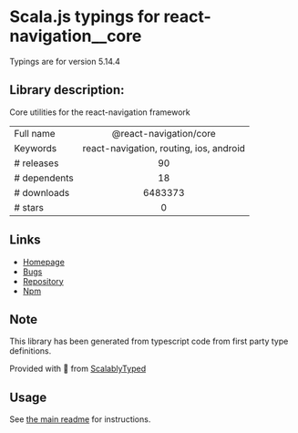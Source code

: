 
# Scala.js typings for react-navigation__core

Typings are for version 5.14.4

## Library description:
Core utilities for the react-navigation framework

|                    |                 |
| ------------------ | :-------------: |
| Full name          | @react-navigation/core |
| Keywords           | react-navigation, routing, ios, android |
| # releases         | 90 |
| # dependents       | 18 |
| # downloads        | 6483373 |
| # stars            | 0 |

## Links
- [Homepage](https://github.com/react-navigation/react-navigation-core#readme)
- [Bugs](https://github.com/react-navigation/react-navigation-core/issues)
- [Repository](https://github.com/react-navigation/react-navigation-core)
- [Npm](https://www.npmjs.com/package/%40react-navigation%2Fcore)
    


## Note
This library has been generated from typescript code from first party type definitions.

Provided with :purple_heart: from [ScalablyTyped](https://github.com/oyvindberg/ScalablyTyped)

## Usage
See [the main readme](../../readme.md) for instructions.


